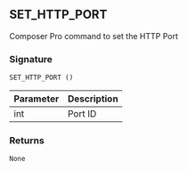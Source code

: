 ## SET\_HTTP\_PORT

Composer Pro command to set the HTTP Port


### Signature

`SET_HTTP_PORT ()`


| Parameter | Description |
| --- | --- |
| int | Port ID |


### Returns

`None`

